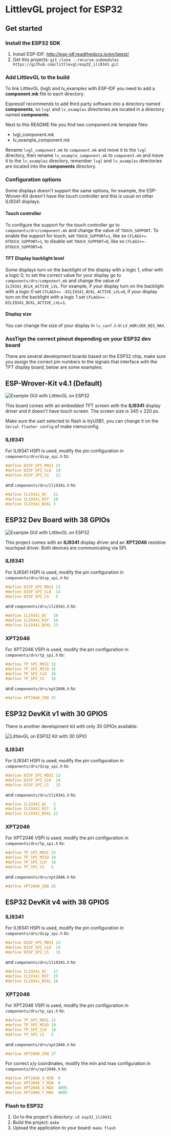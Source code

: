 # LittlevGL project for ESP32


## Get started 
### Install the ESP32 SDK
1. Install ESP-IDF: http://esp-idf.readthedocs.io/en/latest/
2. Get this projects: `git clone --recurse-submodules https://github.com/littlevgl/esp32_ili9341.git`

### Add LittlevGL to the build
To link LittlevGL (lvgl) and lv_examples with ESP-IDF you need to add a **component.mk** file to each directory.

Espressif recommends to add third party software into a directory named **components**, so `lvgl` and `lv_examples` directories are located in a directory named **components**.

Next to this README file you find two component.mk template files:
- lvgl_component.mk
- lv_example_component.mk

Rename `lvgl_component.mk` to `component.mk` and move it to the `lvgl` directory, then rename `lv_example_component.mk` to `component.mk` and move it to the `lv_examples` directory, remember `lvgl` and `lv_examples` directories are located into the **components** directory.

### Configuration options
Some displays doesn't support the same options, for example, the ESP-Wrover-Kit doesn't have the touch controller and this is usual on other ILI9341 displays.

#### Touch controller
To configure the support for the touch controller go to `components/drv/component.mk` and change the value of `TOUCH_SUPPORT`. To enable the support for touch, set `TOUCH_SUPPORT=1`, like so `CFLAGS+=-DTOUCH_SUPPORT=1`, to disable set `TOUCH_SUPPORT=0`, like so `CFLAGS+=-DTOUCH_SUPPORT=0`.

#### TFT Display backlight level
Some displays turn on the backlight of the display with a logic 1, other with a logic 0, to set the correct value for your display go to `components/drv/component.mk` and change the value of `ILI9341_BCLK_ACTIVE_LVL`. For example, if your display turn on the backlight with a logic 0 set `CFLAGS+= -DILI9341_BCKL_ACTIVE_LVL=0`, if your display turn on the backlight with a logic 1 set `CFLAGS+= -DILI9341_BCKL_ACTIVE_LVL=1`.

#### Display size
You can change the size of your display in `lv_conf.h` in `LV_HOR\VER_RES_MAX`.

### AssTign the correct pinout depending on your ESP32 dev board
There are several development boards based on the ESP32 chip, make sure you assign the correct pin numbers to the signals that interface with the TFT display board, below are some examples:

## ESP-Wrover-Kit v4.1 (Default)

![Example GUI with LittlevGL on ESP32](esp_wrover_kit.jpg)

This board comes with an embedded TFT screen with the **ILI9341** display driver and it doesn't have touch screen. The screen size is 340 x 220 px.

Make sure the uart selected to flash is ttyUSB1, you can change it on the `Serial flasher config` of make menuconfig.

### ILI9341
For ILI9341 HSPI is used, modify the pin configuration in `components/drv/disp_spi.h` to:

```c
#define DISP_SPI_MOSI 23
#define DISP_SPI_CLK  19
#define DISP_SPI_CS   22
```

and `components/drv/ili9341.h` to:
```c
#define ILI9341_DC   21
#define ILI9341_RST  18
#define ILI9341_BCKL 5
```

## ESP32 Dev Board with 38 GPIOs

![Example GUI with LittlevGL on ESP32](screenshot.jpg)

This project comes with an **ILI9341** display driver and an **XPT2046** resistive touchpad driver. Both devices are communicating via SPI.

### ILI9341
For ILI9341 HSPI is used, modify the pin configuration in `components/drv/disp_spi.h` to:

```c
#define DISP_SPI_MOSI 13
#define DISP_SPI_CLK  14
#define DISP_SPI_CS   5
```

and `components/drv/ili9341.h` to:
```c
#define ILI9341_DC   19
#define ILI9341_RST  18
#define ILI9341_BCKL 23
```

### XPT2046
For XPT2046 VSPI is used, modify the pin configuration in `components/drv/tp_spi.h` to:

```c
#define TP_SPI_MOSI 32
#define TP_SPI_MISO 35
#define TP_SPI_CLK  26
#define TP_SPI_CS   33
```

and `components/drv/xpt2046.h` to:
```c
#define XPT2046_IRQ 25
```

## ESP32 DevKit v1 with 30 GPIOS

There is another development kit with only 30 GPIOs available:

![LittlevGL on ESP32 Kit with 30 GPIO](ESP32_DevkitV1_30_GPIO.png)

### ILI9341

For ILI9341 HSPI is used, modify the pin configuration in `components/drv/disp_spi.h` to:

```c
#define DISP_SPI_MOSI 13
#define DISP_SPI_CLK  14
#define DISP_SPI_CS   15
```

and `components/drv/ili9341.h` to:
```c
#define ILI9341_DC   2
#define ILI9341_RST  4
#define ILI9341_BCKL 21
```

### XPT2046

For XPT2046 VSPI is used, modify the pin configuration in `components/drv/tp_spi.h` to:

```c
#define TP_SPI_MOSI 23
#define TP_SPI_MISO 19
#define TP_SPI_CLK  18
#define TP_SPI_CS   5
```

and `components/drv/xpt2046.h` to:
```c
#define XPT2046_IRQ 25
```

## ESP32 DevKit v4 with 38 GPIOS

### ILI9341

For ILI9341 HSPI is used, modify the pin configuration in `components/drv/disp_spi.h` to:

```c
#define DISP_SPI_MOSI 13
#define DISP_SPI_CLK  14
#define DISP_SPI_CS   15
```

and `components/drv/ili9341.h` to:
```c
#define ILI9341_DC   17
#define ILI9341_RST  25
#define ILI9341_BCKL 26
```

### XPT2046

For XPT2046 VSPI is used, modify the pin configuration in `components/drv/tp_spi.h` to:

```c
#define TP_SPI_MOSI 23
#define TP_SPI_MISO 19
#define TP_SPI_CLK  18
#define TP_SPI_CS   5
```

and `components/drv/xpt2046.h` to:
```c
#define XPT2046_IRQ 27
```

For correct x/y coordinates, modify the min and max configuration in `components/drv/xpt2046.h` to:

```c
#define XPT2046_X_MIN  0
#define XPT2046_Y_MIN  0
#define XPT2046_X_MAX  4095
#define XPT2046_Y_MAX  4095
```

### Flash to ESP32
1. Go to the project's directory: `cd esp32_ili9431`
2. Build the project: `make`
3. Upload the application to your board: `make flash`
